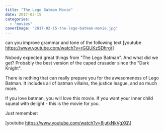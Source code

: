 ```yaml
---
title: "The Lego Batman Movie"
date: 2017-02-15
categories:
  - "movies"
coverImage: "2017-02-15-the-lego-batman-movie.jpg"
---
```


can you improve grammar and tone of the following text
\[youtube https://www.youtube.com/watch?v=rGQUKzSDhrg\]

Nobody expected great things from "The Lego Batman". And what did we get? Probably the best version of the caped crusader since the "Dark Knight".

There is nothing that can really prepare you for the awesomeness of Lego Batman. It includes all of batman villains, the justice league, and so much more.

If you love batman, you will love this movie. If you want your inner child squeal with delight - this is the movie for you.

Just remember:

\[youtube https://www.youtube.com/watch?v=8jutkNkVgXQ\]
